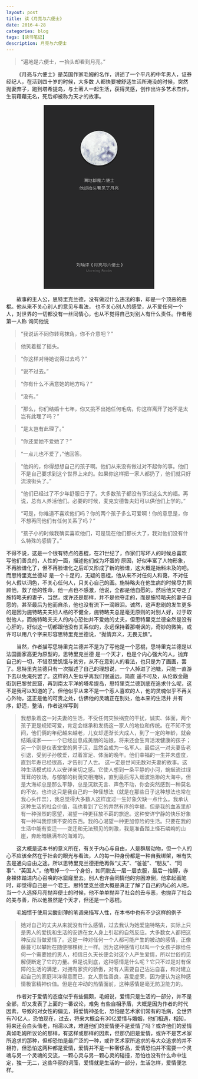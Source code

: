 ```yaml
---
layout: post
title: 读《月亮与六便士》
date: 2016-4-28
categories: blog
tags: [读书笔记]
description: 月亮与六便士
---
```





> “遍地是六便士，一抬头却看到月亮。”   


&emsp;&emsp;《月亮与六便士》是英国作家毛姆的名作，讲述了一个平凡的中年男人，证券经纪人，在活到四十岁的时候，大多数
人都快要被舒适生活所淹没的时候，突然抛妻弃子，跑到塔希提岛，与土著人一起生活，获得灵感，创作出许多艺术杰作，生前藉藉无名，死后却被称为天才的故事。

<center><img src="https://raw.githubusercontent.com/whuhan2013/ImageRepertory/master/blog/blog3.png" width="300"height="500"></center>

&emsp;&emsp;故事的主人公，思特里克兰德，没有做过什么违法的事，却是一个顶恶的恶棍。他从来不关心别人的意见与看法，
也不关心别人的感受，从不爱任何一个人，对世界的一切都没有一丝同情心，也从不觉得自己对别人有什么责任。作者用第一人称
询问他说

> “我说话不同你转弯抹角，你不介意吧？”

>   他笑着摇了摇头。

>   “你这样对待她说得过去吗？”

>    “说不过去。”

>   “你有什么不满意她的地方吗？”

>    “没有。”

>   “那么，你们结婚十七年，你又挑不出她任何毛病，你这样离开了她不是太岂有此理了吗？”

>    “是太岂有此理了。”
    
>    “你还爱她不爱她了？”

>    “一点儿也不爱了，”他回答。

 >   “他妈的，你得想想自己的孩子啊。他们从来没有做过对不起你的事。他们不是自己要求到这个世界上来的。如果你这样把一家人都扔了，他们就只好流浪街头了。”

  >  “他们已经过了不少年舒服日子了。大多数孩子都没有享过这么大的福。再说，总有人养活他们。必要的时候，麦克安德鲁夫妇可以供他们上学的。”

>   “可是，你难道不喜欢他们吗？你的两个孩子多么可爱啊！你的意思是，你不想再同他们有任何关系了吗？”

 >   “孩子小的时候我确实喜欢他们，可是现在他们都长大了，我对他们没有什么特殊的感情了。” 


 不得不说，这是一个很有特点的恶棍，在21世纪了，作家们写坏人的时候总喜欢写他们善良的，人性的一面，描述他们成为坏蛋的
 原因，好似丰富了人物形象，不再脸谱化了，但不再脸谱化之后却又形成了新的脸谱，这大概是始料未及的吧。而思特里克兰德却
 是一个十足的，无疑的恶棍，他从来不对任何人和蔼，不对任何人假以词色，不关心任何人，只关心自己的画。施特略夫在他生病的时候尽力照顾他，救了他的性命，他一点也不感激，他说，全都是他自愿的。然后他又夺走了施特略夫的妻子，当然，或许还是那样，并不是他夺走的，而是施特略夫的妻子自愿的，甚至最后为他而自杀，他也没有流下一滴眼泪。诚然，这声悲剧的发生更多的是因为施特略夫夫妇人格的不健全，施特略夫总是毫无原则的对别人好，过于取悦他人，而施特略夫夫人的内心恐怕并不爱她的丈夫，但思特里克兰德全然是没有心肝的，好似这一切都跟他没有关系似的，永远保持着那嘲讽的，奇妙的微笑，或许可以用八个字来形容思特里克兰德说，“抛情弃义，无畏无惧”。

 

&emsp;&emsp;当然，作者描写思特里克兰德并不是为了写他是一个恶棍，思特里克兰德是以法国画家高更为原型的，思特里克兰德
是一个天才，也是个内心强大的人，抛弃自己的一切，不惜忍受饥饿与贫穷，从不在意别人的看法，也只是为了画画，罢了。思特里克兰德只有一次描述了自己的理想说，一个人掉进了池塘，只能一直游下去以免淹死罢了。这样的人生似乎离我们很遥远，简直
遥不可及，从伦敦金融街到巴黎贫民窟，再到南太平洋的塔希提岛，思特里克兰德到底在追求什么呢，这不是我可以知道的了。但他似乎从来不是一个惹人喜欢的人，他的灵魂似乎不再关心外物，这正是他的可贵之处，仿佛他的灵魂正在别处，他本来的生活井
井有序，舒适，整洁，作者这样写到  

>我想象着这一对夫妻的生活，不受任何灾殃祸变的干扰，诚实、体面，两个孩子更是规矩可爱，肯定会继承和发扬这一家人的地位和传统。在不知不觉间，他们俩的年纪越来越老，儿女却逐渐长大成人，到了一定的年龄，就会结婚成家——一个已经出息成美丽的姑娘，将来还会生育活泼健康的孩子；另一个则是仪表堂堂的男子汉，显然会成为一名军人。最后这一对夫妻告老引退，受到子孙敬爱，过着富足、体面的晚年。他们幸福的一生并未虚度，直到年寿已经很高，才告别了人世。 
这一定是世间无数对夫妻的故事。这种生活模式给人以安详亲切之感。它使人想到一条平静的小河，蜿蜒流过绿茸茸的牧场，与郁郁的树荫交相掩映，直到最后泻入烟波浩渺的大海中。但是大海却总是那么平静，总是沉默无言、声色不动，你会突然感到一种莫名的不安。也许这只是我自己的一种怪想法（就是在那些日子这种想法也常在我心头作祟），我总觉得大多数人这样度过一生好象欠缺一点什么。我承认这种生活的社会价值，我也看到了它的井然有序的幸福，但是我的血液里却有一种强烈的愿望，渴望一种更狂放不羁的旅途。这种安详宁静的快乐好象有一种叫我惊惧不安的东西。我的心渴望一种更加惊险的生活。只要在我的生活中能有变迁——变迁和无法预见的刺激，我是准备踏上怪石嶙峋的山崖，奔赴暗礁满布的海滩的。


&emsp;&emsp;这大概是这本书的意义所在，有关于内心与自由，人是群居动物，但一个人的心不应该全然在于社会的眼光与看法，人的每一种身份都是一种自我绑架，唯有失去是通向自由之途。所以思特里克兰德拒绝再做“丈夫”、“爸爸”、“朋友”、“同事”、“英国人”，他甩掉一个一个身份，如同脱去一层一层衣服，最后一抬脚，赤身裸体踏进内心召唤的冰窟窿里去。别人也许会同情他的穷困潦倒，他拿起画笔时，却觉得自己是一个君王。思特里克兰德大概是真正了解了自己的内心的人吧，当一个人选择月亮抛弃便士的时候，他不单单抛弃了社会的丑与恶，也抛弃了社会的美与善，所以他虽然是个天才，但还是一个恶棍。 


&emsp;&emsp;毛姆惯于使用尖酸刻薄的笔调来描写人性，在本书中也有不少这样的例子  

> 她对自己的丈夫从来就没有什么感情，过去我认为她爱施特略夫，实际上只是男人的爱抚和生活的安适在女人身上引起的自然反应。大多数女人都把这种反应当做爱情了。这是一种对任何一个人都可能产生的被动的感情，正像藤蔓可以攀附在随便哪棵树上一样。因为这种感情可以叫一个女孩子嫁给任何一个需要她的男人，相信日久天长便会对这个人产生爱情，所以世俗的见解便断定了它的力量。但是说到底，这种感情是什么呢？它只不过是对有保障的生活的满足，对拥有家资的骄傲，对有人需要自己沾沾自喜，和对建立起自己的家庭洋洋得意而已，女人禀性善良，喜爱虚荣，因为便认为这种感情极富精神价值。但是在冲动的热情面前，这种感情是毫无防卫能力的。

&emsp;&emsp;作者对于爱情的态度似乎有些偏颇，毛姆说，爱情只是生活的一部分，并不是全部，却又发表了上面的一番议论，难免 有些自相矛盾，大概是因为作者的时代因素，导致的对女性的偏见，将爱情神圣化，恐怕是艺术家们常有的毛病，全世界有70亿人，恐怕现在，过去，将来大概会有30亿爱情与婚姻，他们相遇，相知，将来还会白头偕老，相濡以沫，难道他们的爱情便不是爱情了吗？或许他们的爱情真如毛姆所议论的那样，有这样或那样的因素，但那仍旧是爱情，或许不是艺术家所追求的那种，但却恐怕是最广泛的一种，或许艺术家所追求的与大众追求的并不相符，但恐怕这两种都是爱情，爱情并不是一种奢侈品，爱情恐怕并不需要一个灵魂与另一个灵魂的交流，一颗心灵与另一颗心灵的碰撞，恐怕也没有什么命中注定，独一无二，这些华丽的词藻，爱情就是生活的一部分，生活怎样，爱情便怎样。





		













